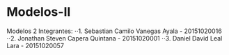 # Modelos-II

Modelos 2 Integrantes: 
⋅⋅1. Sebastian Camilo Vanegas Ayala - 20151020016 
⋅⋅2. Jonathan Steven Capera Quintana - 20151020001 
⋅⋅3. Daniel David Leal Lara - 20151020057
